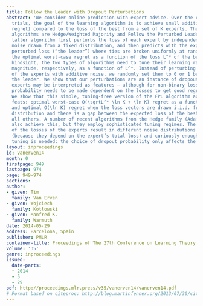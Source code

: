 ```yaml
---
title: Follow the Leader with Dropout Perturbations
abstract: 'We consider online prediction with expert advice. Over the course of many
  trials, the goal of the learning algorithm is to achieve small additional loss (i.e.
  regret) compared to the loss of the best from a set of K experts. The two most popular
  algorithms are Hedge/Weighted Majority and Follow the Perturbed Leader (FPL). The
  latter algorithm first perturbs the loss of each expert by independent additive
  noise drawn from a fixed distribution, and then predicts with the expert of minimum
  perturbed loss (“the leader”) where ties are broken uniformly at random. To achieve
  the optimal worst-case regret as a function of the loss L^* of the best expert in
  hindsight, the two types of algorithms need to tune their learning rate or noise
  magnitude, respectively, as a function of L^*. Instead of perturbing the losses
  of the experts with additive noise, we randomly set them to 0 or 1 before selecting
  the leader. We show that our perturbations are an instance of dropout — because
  experts may be interpreted as features — although for non-binary losses the dropout
  probability needs to be made dependent on the losses to get good regret bounds.
  We show that this simple, tuning-free version of the FPL algorithm achieves two
  feats: optimal worst-case O(\sqrtL^* \ln K + \ln K) regret as a function of L^*,
  and optimal O(\ln K) regret when the loss vectors are drawn i.i.d. from a fixed
  distribution and there is a gap between the expected loss of the best expert and
  all others. A number of recent algorithms from the Hedge family (AdaHedge and FlipFlop)
  also achieve this, but they employ sophisticated tuning regimes. The dropout perturbation
  of the losses of the experts result in different noise distributions for each expert
  (because they depend on the expert’s total loss) and curiously enough no additional
  tuning is needed: the choice of dropout probability only affects the constants.'
layout: inproceedings
id: vanerven14
month: 0
firstpage: 949
lastpage: 974
page: 949-974
sections: 
author:
- given: Tim
  family: Van Erven
- given: Wojciech
  family: Kotłowski
- given: Manfred K.
  family: Warmuth
date: 2014-05-29
address: Barcelona, Spain
publisher: PMLR
container-title: Proceedings of The 27th Conference on Learning Theory
volume: '35'
genre: inproceedings
issued:
  date-parts:
  - 2014
  - 5
  - 29
pdf: http://proceedings.mlr.press/v35/vanerven14/vanerven14.pdf
# Format based on citeproc: http://blog.martinfenner.org/2013/07/30/citeproc-yaml-for-bibliographies/
---
```

